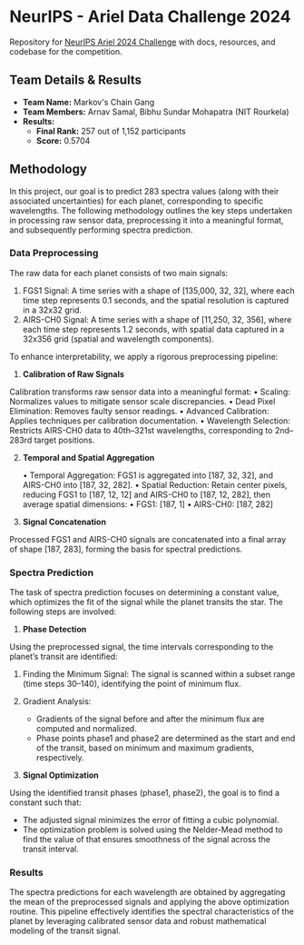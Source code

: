 # NeurIPS - Ariel Data Challenge 2024

Repository for [NeurIPS Ariel 2024 Challenge](https://www.kaggle.com/competitions/ariel-data-challenge-2024) with docs, resources, and codebase for the competition.

## Team Details & Results
- **Team Name:** Markov's Chain Gang
- **Team Members:** Arnav Samal, Bibhu Sundar Mohapatra (NIT Rourkela)
- **Results:**
  - **Final Rank:** 257 out of 1,152 participants
  - **Score:** 0.5704

## Methodology

In this project, our goal is to predict 283 spectra values (along with their associated uncertainties) for each planet, corresponding to specific wavelengths. The following methodology outlines the key steps undertaken in processing raw sensor data, preprocessing it into a meaningful format, and subsequently performing spectra prediction.

### Data Preprocessing

The raw data for each planet consists of two main signals:
  1. FGS1 Signal: A time series with a shape of [135,000, 32, 32], where each time step represents 0.1 seconds, and the spatial resolution is captured in a 32x32 grid.
  2. AIRS-CH0 Signal: A time series with a shape of [11,250, 32, 356], where each time step represents 1.2 seconds, with spatial data captured in a 32x356 grid (spatial and wavelength components).

To enhance interpretability, we apply a rigorous preprocessing pipeline:

1. **Calibration of Raw Signals**

Calibration transforms raw sensor data into a meaningful format:
	•	Scaling: Normalizes values to mitigate sensor scale discrepancies.
	•	Dead Pixel Elimination: Removes faulty sensor readings.
	•	Advanced Calibration: Applies techniques per calibration documentation.
	•	Wavelength Selection: Restricts AIRS-CH0 data to 40th–321st wavelengths, corresponding to 2nd–283rd target positions.

2. **Temporal and Spatial Aggregation**

	•	Temporal Aggregation: FGS1 is aggregated into [187, 32, 32], and AIRS-CH0 into [187, 32, 282].
	•	Spatial Reduction: Retain center pixels, reducing FGS1 to [187, 12, 12] and AIRS-CH0 to [187, 12, 282], then average spatial dimensions:
	•	FGS1: [187, 1]
	•	AIRS-CH0: [187, 282]

3. **Signal Concatenation**

Processed FGS1 and AIRS-CH0 signals are concatenated into a final array of shape [187, 283], forming the basis for spectral predictions.

### Spectra Prediction

The task of spectra prediction focuses on determining a constant value, which optimizes the fit of the signal while the planet transits the star. The following steps are involved:

1. **Phase Detection**

Using the preprocessed signal, the time intervals corresponding to the planet’s transit are identified:
  1. Finding the Minimum Signal: The signal is scanned within a subset range (time steps 30–140), identifying the point of minimum flux.
  2. Gradient Analysis:
     - Gradients of the signal before and after the minimum flux are computed and normalized.
     - Phase points phase1 and phase2 are determined as the start and end of the transit, based on minimum and maximum gradients, respectively.

2. **Signal Optimization**

Using the identified transit phases (phase1, phase2), the goal is to find a constant such that:
  - The adjusted signal minimizes the error of fitting a cubic polynomial.
  - The optimization problem is solved using the Nelder-Mead method to find the value of that ensures smoothness of the signal across the transit interval.

### Results

The spectra predictions for each wavelength are obtained by aggregating the mean of the preprocessed signals and applying the above optimization routine. This pipeline effectively identifies the spectral characteristics of the planet by leveraging calibrated sensor data and robust mathematical modeling of the transit signal.
